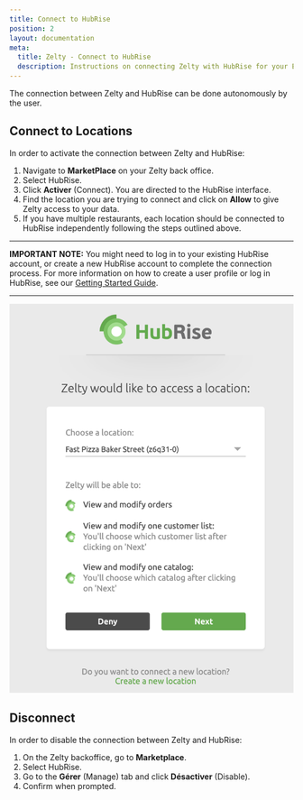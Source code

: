 ```yaml
---
title: Connect to HubRise
position: 2
layout: documentation
meta:
  title: Zelty - Connect to HubRise
  description: Instructions on connecting Zelty with HubRise for your EPOS to work with other apps work as a cohesive whole. Synchronise your data with HubRise.
---
```


The connection between Zelty and HubRise can be done autonomously by the user.

## Connect to Locations

In order to activate the connection between Zelty and HubRise:

1. Navigate to **MarketPlace** on your Zelty back office.
1. Select HubRise.
1. Click **Activer** (Connect). You are directed to the HubRise interface.
1. Find the location you are trying to connect and click on **Allow** to give Zelty access to your data.
1. If you have multiple restaurants, each location should be connected to HubRise independently following the steps outlined above.

---

**IMPORTANT NOTE:** You might need to log in to your existing HubRise account, or create a new HubRise account to complete the connection process. For more information on how to create a user profile or log in HubRise, see our [Getting Started Guide](/docs/getting-started/).

---

![Connection to HubRise](../images/005-en-2x-zelty-connect-to-hubrise.png)

## Disconnect

In order to disable the connection between Zelty and HubRise:

1. On the Zelty backoffice, go to **Marketplace**.
1. Select HubRise.
1. Go to the **Gérer** (Manage) tab and click **Désactiver** (Disable).
1. Confirm when prompted.
